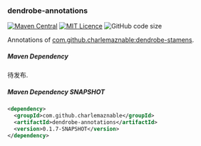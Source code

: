### dendrobe-annotations

[![Maven Central](https://maven-badges.herokuapp.com/maven-central/com.github.charlemaznable/dendrobe-annotations/badge.svg)](https://maven-badges.herokuapp.com/maven-central/com.github.charlemaznable/dendrobe-annotations/)
[![MIT Licence](https://badges.frapsoft.com/os/mit/mit.svg?v=103)](https://opensource.org/licenses/mit-license.php)
![GitHub code size](https://img.shields.io/github/languages/code-size/CharLemAznable/dendrobe-annotations)

Annotations of [com.github.charlemaznable:dendrobe-stamens](https://github.com/CharLemAznable/dendrobe-stamens).

##### Maven Dependency

待发布.

##### Maven Dependency SNAPSHOT

```xml
<dependency>
  <groupId>com.github.charlemaznable</groupId>
  <artifactId>dendrobe-annotations</artifactId>
  <version>0.1.7-SNAPSHOT</version>
</dependency>
```
